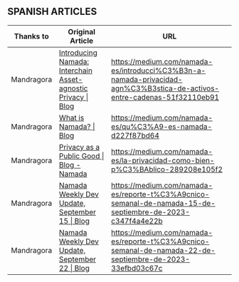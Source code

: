 ## SPANISH ARTICLES

| Thanks to  | Original Article                                                                                                                              | URL                                                                                                                       |
| ---------- | --------------------------------------------------------------------------------------------------------------------------------------------- | ------------------------------------------------------------------------------------------------------------------------- |
| Mandragora | [Introducing Namada: Interchain Asset-agnostic Privacy \| Blog](https://namada.net/blog/introducing-namada-interchain-asset-agnostic-privacy) | <https://medium.com/namada-es/introducci%C3%B3n-a-namada-privacidad-agn%C3%B3stica-de-activos-entre-cadenas-51f32110eb91> |
| Mandragora | [What is Namada? \| Blog](https://namada.net/blog/what-is-namada)                                                                             | <https://medium.com/namada-es/qu%C3%A9-es-namada-d227f87bd64>                                                             |
| Mandragora | [Privacy as a Public Good \| Blog - Namada](https://namada.net/blog/privacy-as-a-public-good)                                                 | <https://medium.com/namada-es/la-privacidad-como-bien-p%C3%BAblico-289208e105f2>                                          |
| Mandragora | [Namada Weekly Dev Update, September 15 \| Blog](https://namada.net/blog/namada-weekly-dev-update-september-15)                               | <https://medium.com/namada-es/reporte-t%C3%A9cnico-semanal-de-namada-15-de-septiembre-de-2023-c347f4a4e22b>               |
| Mandragora | [Namada Weekly Dev Update, September 22 \| Blog](https://namada.net/blog/namada-weekly-dev-update-september-22)                               | <https://medium.com/namada-es/reporte-t%C3%A9cnico-semanal-de-namada-22-de-septiembre-de-2023-33efbd03c67c>               |
